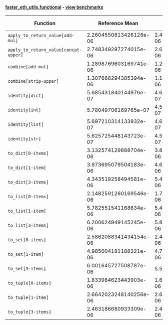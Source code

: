 #### [faster_eth_utils.functional](https://github.com/BobTheBuidler/faster-eth-utils/blob/BobTheBuidler-patch-2/faster_eth_utils/functional.py) - [view benchmarks](https://github.com/BobTheBuidler/faster-eth-utils/blob/BobTheBuidler-patch-2/benchmarks/test_functional_benchmarks.py)

| Function | Reference Mean | Faster Mean | % Change | Speedup (%) | x Faster | Faster |
|----------|---------------|-------------|----------|-------------|----------|--------|
| `apply_to_return_value[add-mul]` | 2.2604550813426128e-06 | 2.4164112819290253e-06 | -6.90% | -6.45% | 0.94x | ❌ |
| `apply_to_return_value[concat-upper]` | 2.748349297274015e-06 | 2.6726404212989976e-06 | 2.75% | 2.83% | 1.03x | ✅ |
| `combine[add-mul]` | 1.2898769603169741e-06 | 1.2975997941052326e-06 | -0.60% | -0.60% | 0.99x | ❌ |
| `combine[strip-upper]` | 1.307668294385394e-06 | 1.1227069770502406e-06 | 14.14% | 16.47% | 1.16x | ✅ |
| `identity[dict]` | 5.685431840144976e-07 | 4.650834764671463e-07 | 18.20% | 22.25% | 1.22x | ✅ |
| `identity[int]` | 5.78049706169765e-07 | 4.529023769814807e-07 | 21.65% | 27.63% | 1.28x | ✅ |
| `identity[list]` | 5.697210314133932e-07 | 4.675550647538511e-07 | 17.93% | 21.85% | 1.22x | ✅ |
| `identity[str]` | 5.625725448143723e-07 | 4.597912131576277e-07 | 18.27% | 22.35% | 1.22x | ✅ |
| `to_dict[0-items]` | 3.132574129888704e-06 | 3.8663027527883865e-06 | -23.42% | -18.98% | 0.81x | ❌ |
| `to_dict[1-item]` | 3.973695079504183e-06 | 4.685043508203488e-06 | -17.90% | -15.18% | 0.85x | ❌ |
| `to_dict[3-items]` | 4.343519258494581e-06 | 5.4467144930116135e-06 | -25.40% | -20.25% | 0.80x | ❌ |
| `to_list[0-items]` | 2.1482591260169546e-06 | 1.7887549319373758e-06 | 16.73% | 20.10% | 1.20x | ✅ |
| `to_list[1-item]` | 5.782551541168634e-06 | 5.463161026394743e-06 | 5.52% | 5.85% | 1.06x | ✅ |
| `to_list[3-items]` | 6.200624949145245e-06 | 5.8139030798742085e-06 | 6.24% | 6.65% | 1.07x | ✅ |
| `to_set[0-items]` | 2.5862088341434154e-06 | 2.4419325516358175e-06 | 5.58% | 5.91% | 1.06x | ✅ |
| `to_set[1-item]` | 4.985004181188321e-06 | 4.7384621210180915e-06 | 4.95% | 5.20% | 1.05x | ✅ |
| `to_set[3-items]` | 6.001645727508787e-06 | 5.55472152888989e-06 | 7.45% | 8.05% | 1.08x | ✅ |
| `to_tuple[0-items]` | 1.833984623443903e-06 | 1.688304488756631e-06 | 7.94% | 8.63% | 1.09x | ✅ |
| `to_tuple[1-item]` | 2.6642023248140256e-06 | 2.601388108781476e-06 | 2.36% | 2.41% | 1.02x | ✅ |
| `to_tuple[3-items]` | 2.463186680933309e-06 | 2.4004163446950442e-06 | 2.55% | 2.61% | 1.03x | ✅ |
